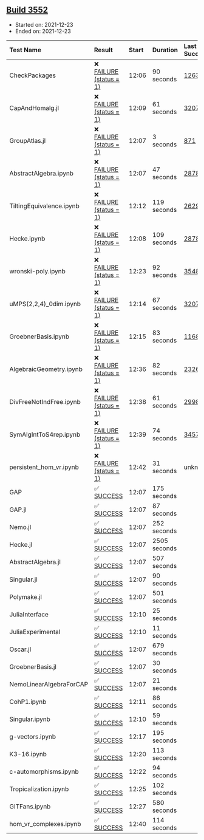 ## [Build 3552](https://oscarci.mathematik.uni-kl.de/job/oscar-stable/3552/)

* Started on: 2021-12-23
* Ended on: 2021-12-23

| Test Name    | Result | Start | Duration | Last Success | First Failure |
|:-------------|:-------|:------|:---------|:-------------|:--------------|
| CheckPackages | ❌ [FAILURE (status = 1)](https://oscarci.mathematik.uni-kl.de/job/oscar-stable/3552/artifact/logs/build-3552/CheckPackages.log) | 12:06 | 90 seconds | [1263](https://oscarci.mathematik.uni-kl.de/job/oscar-stable/1263/) | [1264](https://oscarci.mathematik.uni-kl.de/job/oscar-stable/1264/) |
| CapAndHomalg.jl | ❌ [FAILURE (status = 1)](https://oscarci.mathematik.uni-kl.de/job/oscar-stable/3552/artifact/logs/build-3552/CapAndHomalg.jl.log) | 12:09 | 61 seconds | [3207](https://oscarci.mathematik.uni-kl.de/job/oscar-stable/3207/) | [3208](https://oscarci.mathematik.uni-kl.de/job/oscar-stable/3208/) |
| GroupAtlas.jl | ❌ [FAILURE (status = 1)](https://oscarci.mathematik.uni-kl.de/job/oscar-stable/3552/artifact/logs/build-3552/GroupAtlas.jl.log) | 12:07 | 3 seconds | [871](https://oscarci.mathematik.uni-kl.de/job/oscar-stable/871/) | [872](https://oscarci.mathematik.uni-kl.de/job/oscar-stable/872/) |
| AbstractAlgebra.ipynb | ❌ [FAILURE (status = 1)](https://oscarci.mathematik.uni-kl.de/job/oscar-stable/3552/artifact/logs/build-3552/AbstractAlgebra.ipynb.log) | 12:07 | 47 seconds | [2878](https://oscarci.mathematik.uni-kl.de/job/oscar-stable/2878/) | [2879](https://oscarci.mathematik.uni-kl.de/job/oscar-stable/2879/) |
| TiltingEquivalence.ipynb | ❌ [FAILURE (status = 1)](https://oscarci.mathematik.uni-kl.de/job/oscar-stable/3552/artifact/logs/build-3552/TiltingEquivalence.ipynb.log) | 12:12 | 119 seconds | [2629](https://oscarci.mathematik.uni-kl.de/job/oscar-stable/2629/) | [2630](https://oscarci.mathematik.uni-kl.de/job/oscar-stable/2630/) |
| Hecke.ipynb | ❌ [FAILURE (status = 1)](https://oscarci.mathematik.uni-kl.de/job/oscar-stable/3552/artifact/logs/build-3552/Hecke.ipynb.log) | 12:08 | 109 seconds | [2878](https://oscarci.mathematik.uni-kl.de/job/oscar-stable/2878/) | [2879](https://oscarci.mathematik.uni-kl.de/job/oscar-stable/2879/) |
| wronski-poly.ipynb | ❌ [FAILURE (status = 1)](https://oscarci.mathematik.uni-kl.de/job/oscar-stable/3552/artifact/logs/build-3552/wronski-poly.ipynb.log) | 12:23 | 92 seconds | [3548](https://oscarci.mathematik.uni-kl.de/job/oscar-stable/3548/) | [3549](https://oscarci.mathematik.uni-kl.de/job/oscar-stable/3549/) |
| uMPS(2,2,4)_0dim.ipynb | ❌ [FAILURE (status = 1)](https://oscarci.mathematik.uni-kl.de/job/oscar-stable/3552/artifact/logs/build-3552/uMPS-2-2-4-_0dim.ipynb.log) | 12:14 | 67 seconds | [3207](https://oscarci.mathematik.uni-kl.de/job/oscar-stable/3207/) | [3208](https://oscarci.mathematik.uni-kl.de/job/oscar-stable/3208/) |
| GroebnerBasis.ipynb | ❌ [FAILURE (status = 1)](https://oscarci.mathematik.uni-kl.de/job/oscar-stable/3552/artifact/logs/build-3552/GroebnerBasis.ipynb.log) | 12:15 | 83 seconds | [1168](https://oscarci.mathematik.uni-kl.de/job/oscar-stable/1168/) | [1169](https://oscarci.mathematik.uni-kl.de/job/oscar-stable/1169/) |
| AlgebraicGeometry.ipynb | ❌ [FAILURE (status = 1)](https://oscarci.mathematik.uni-kl.de/job/oscar-stable/3552/artifact/logs/build-3552/AlgebraicGeometry.ipynb.log) | 12:36 | 82 seconds | [2326](https://oscarci.mathematik.uni-kl.de/job/oscar-stable/2326/) | [2327](https://oscarci.mathematik.uni-kl.de/job/oscar-stable/2327/) |
| DivFreeNotIndFree.ipynb | ❌ [FAILURE (status = 1)](https://oscarci.mathematik.uni-kl.de/job/oscar-stable/3552/artifact/logs/build-3552/DivFreeNotIndFree.ipynb.log) | 12:38 | 61 seconds | [2998](https://oscarci.mathematik.uni-kl.de/job/oscar-stable/2998/) | [2999](https://oscarci.mathematik.uni-kl.de/job/oscar-stable/2999/) |
| SymAlgIntToS4rep.ipynb | ❌ [FAILURE (status = 1)](https://oscarci.mathematik.uni-kl.de/job/oscar-stable/3552/artifact/logs/build-3552/SymAlgIntToS4rep.ipynb.log) | 12:39 | 74 seconds | [3457](https://oscarci.mathematik.uni-kl.de/job/oscar-stable/3457/) | [3458](https://oscarci.mathematik.uni-kl.de/job/oscar-stable/3458/) |
| persistent_hom_vr.ipynb | ❌ [FAILURE (status = 1)](https://oscarci.mathematik.uni-kl.de/job/oscar-stable/3552/artifact/logs/build-3552/persistent_hom_vr.ipynb.log) | 12:42 | 31 seconds | unknown | unknown |
| GAP | ✅ [SUCCESS](https://oscarci.mathematik.uni-kl.de/job/oscar-stable/3552/artifact/logs/build-3552/GAP.log) | 12:07 | 175 seconds |  |  |
| GAP.jl | ✅ [SUCCESS](https://oscarci.mathematik.uni-kl.de/job/oscar-stable/3552/artifact/logs/build-3552/GAP.jl.log) | 12:07 | 87 seconds |  |  |
| Nemo.jl | ✅ [SUCCESS](https://oscarci.mathematik.uni-kl.de/job/oscar-stable/3552/artifact/logs/build-3552/Nemo.jl.log) | 12:07 | 252 seconds |  |  |
| Hecke.jl | ✅ [SUCCESS](https://oscarci.mathematik.uni-kl.de/job/oscar-stable/3552/artifact/logs/build-3552/Hecke.jl.log) | 12:07 | 2505 seconds |  |  |
| AbstractAlgebra.jl | ✅ [SUCCESS](https://oscarci.mathematik.uni-kl.de/job/oscar-stable/3552/artifact/logs/build-3552/AbstractAlgebra.jl.log) | 12:07 | 507 seconds |  |  |
| Singular.jl | ✅ [SUCCESS](https://oscarci.mathematik.uni-kl.de/job/oscar-stable/3552/artifact/logs/build-3552/Singular.jl.log) | 12:07 | 90 seconds |  |  |
| Polymake.jl | ✅ [SUCCESS](https://oscarci.mathematik.uni-kl.de/job/oscar-stable/3552/artifact/logs/build-3552/Polymake.jl.log) | 12:07 | 501 seconds |  |  |
| JuliaInterface | ✅ [SUCCESS](https://oscarci.mathematik.uni-kl.de/job/oscar-stable/3552/artifact/logs/build-3552/JuliaInterface.log) | 12:10 | 25 seconds |  |  |
| JuliaExperimental | ✅ [SUCCESS](https://oscarci.mathematik.uni-kl.de/job/oscar-stable/3552/artifact/logs/build-3552/JuliaExperimental.log) | 12:10 | 11 seconds |  |  |
| Oscar.jl | ✅ [SUCCESS](https://oscarci.mathematik.uni-kl.de/job/oscar-stable/3552/artifact/logs/build-3552/Oscar.jl.log) | 12:07 | 679 seconds |  |  |
| GroebnerBasis.jl | ✅ [SUCCESS](https://oscarci.mathematik.uni-kl.de/job/oscar-stable/3552/artifact/logs/build-3552/GroebnerBasis.jl.log) | 12:07 | 30 seconds |  |  |
| NemoLinearAlgebraForCAP | ✅ [SUCCESS](https://oscarci.mathematik.uni-kl.de/job/oscar-stable/3552/artifact/logs/build-3552/NemoLinearAlgebraForCAP.log) | 12:07 | 21 seconds |  |  |
| CohP1.ipynb | ✅ [SUCCESS](https://oscarci.mathematik.uni-kl.de/job/oscar-stable/3552/artifact/logs/build-3552/CohP1.ipynb.log) | 12:11 | 86 seconds |  |  |
| Singular.ipynb | ✅ [SUCCESS](https://oscarci.mathematik.uni-kl.de/job/oscar-stable/3552/artifact/logs/build-3552/Singular.ipynb.log) | 12:10 | 59 seconds |  |  |
| g-vectors.ipynb | ✅ [SUCCESS](https://oscarci.mathematik.uni-kl.de/job/oscar-stable/3552/artifact/logs/build-3552/g-vectors.ipynb.log) | 12:17 | 195 seconds |  |  |
| K3-16.ipynb | ✅ [SUCCESS](https://oscarci.mathematik.uni-kl.de/job/oscar-stable/3552/artifact/logs/build-3552/K3-16.ipynb.log) | 12:20 | 113 seconds |  |  |
| c-automorphisms.ipynb | ✅ [SUCCESS](https://oscarci.mathematik.uni-kl.de/job/oscar-stable/3552/artifact/logs/build-3552/c-automorphisms.ipynb.log) | 12:22 | 94 seconds |  |  |
| Tropicalization.ipynb | ✅ [SUCCESS](https://oscarci.mathematik.uni-kl.de/job/oscar-stable/3552/artifact/logs/build-3552/Tropicalization.ipynb.log) | 12:25 | 102 seconds |  |  |
| GITFans.ipynb | ✅ [SUCCESS](https://oscarci.mathematik.uni-kl.de/job/oscar-stable/3552/artifact/logs/build-3552/GITFans.ipynb.log) | 12:27 | 580 seconds |  |  |
| hom_vr_complexes.ipynb | ✅ [SUCCESS](https://oscarci.mathematik.uni-kl.de/job/oscar-stable/3552/artifact/logs/build-3552/hom_vr_complexes.ipynb.log) | 12:40 | 114 seconds |  |  |
